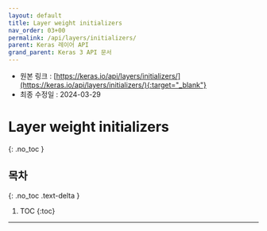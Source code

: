 ```yaml
---
layout: default
title: Layer weight initializers
nav_order: 03+00
permalink: /api/layers/initializers/
parent: Keras 레이어 API
grand_parent: Keras 3 API 문서
---
```


* 원본 링크 : [https://keras.io/api/layers/initializers/](https://keras.io/api/layers/initializers/){:target="_blank"}
* 최종 수정일 : 2024-03-29

# Layer weight initializers
{: .no_toc }

## 목차
{: .no_toc .text-delta }

1. TOC
{:toc}

---
